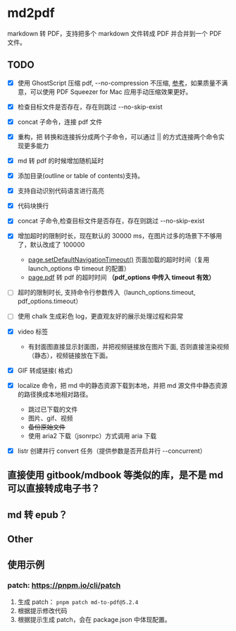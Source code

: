 # md2pdf

markdown 转 PDF，支持把多个 markdown 文件转成 PDF 并合并到一个 PDF 文件。

## TODO

* [x] 使用 GhostScript 压缩 pdf, --no-compression 不压缩, [参考](https://dev.to/woovi/how-to-reduce-the-file-size-of-a-pdf-using-nodejs-50b2)，如果质量不满意，可以使用 PDF Squeezer for Mac 应用手动压缩效果更好。
* [x] 检查目标文件是否存在，存在则跳过 --no-skip-exist
* [x] concat 子命令，连接 pdf 文件
* [x] 重构，把 转换和连接拆分成两个子命令，可以通过 || 的方式连接两个命令实现更多能力
* [x] md 转 pdf 的时候增加随机延时
* [x] 添加目录(outline or table of contents)支持。
* [x] 支持自动识别代码语言进行高亮
* [x] 代码块换行
* [x] concat 子命令,检查目标文件是否存在，存在则跳过 --no-skip-exist
* [x] 增加超时的限制时长，现在默认的 30000 ms，在图片过多的场景下不够用了，默认改成了 100000

  * [page.setDefaultNavigationTimeout()](https://pptr.dev/api/puppeteer.page.setdefaultnavigationtimeout) 页面加载的超时时间（复用 launch_options 中 timeout 的配置）
  * [page.pdf](https://pptr.dev/api/puppeteer.page.pdf) 转 pdf 的超时时间 **（pdf_options 中传入 timeout 有效）**

* [ ] 超时的限制时长, 支持命令行参数传入（launch_options.timeout, pdf_options.timeout）
* [ ] 使用 chalk 生成彩色 log，更直观友好的展示处理过程和异常
* [x] video 标签

  * 有封面图直接显示封面图，并把视频链接放在图片下面, 否则直接渲染视频（静态），视频链接放在下面。

* [x] GIF 转成链接([](url.gif) 格式)
* [x] localize 命令，把 md 中的静态资源下载到本地，并把 md 源文件中静态资源的路径换成本地相对路径。

  * 跳过已下载的文件
  * 图片、gif、视频
  * <s>备份原始文件</s>
  * 使用 aria2 下载（jsonrpc）方式调用 aria 下载

* [x] listr 创建并行 convert 任务（提供参数是否开启并行 --concurrent）

## 直接使用 gitbook/mdbook 等类似的库，是不是 md 可以直接转成电子书？

## md 转 epub？

## Other

## 使用示例

### patch: https://pnpm.io/cli/patch

1. 生成 patch： `pnpm patch md-to-pdf@5.2.4`
2. 根据提示修改代码
3. 根据提示生成 patch，会在 package.json 中体现配置。
